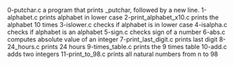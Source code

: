 0-putchar.c a program that prints _putchar, followed by a new line.
1-alphabet.c prints alphabet in lower case
2-print_alphabet_x10.c prints the alphabet 10 times
3-islower.c checks if alphabet is in lower case
4-isalpha.c checks if alphabet is an alphabet
5-sign.c checks sign of a number
6-abs.c computes absolute value of an integer
7-print_last_digit.c prints last digit
8-24_hours.c prints 24 hours
9-times_table.c prints the 9 times table
10-add.c adds two integers
11-print_to_98.c prints all natural numbers from n to 98
